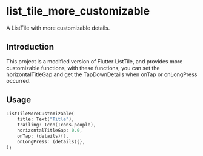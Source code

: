 # list_tile_more_customizable

A ListTile with more customizable details.

## Introduction

This project is a modified version of Flutter ListTile, 
and provides more customizable functions, 
with these functions, 
you can set the horizontalTitleGap 
and get the TapDownDetails when onTap or onLongPress occurred.

## Usage

```dart
ListTileMoreCustomizable(
    title: Text("Title"),
    trailing: Icon(Icons.people),
    horizontalTitleGap: 0.0,
    onTap: (details){},
    onLongPress: (details){},
);
```
